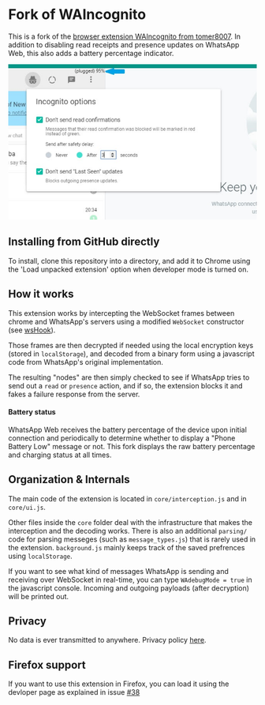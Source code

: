# Fork of WAIncognito
This is a fork of the [browser extension WAIncognito from tomer8007](https://github.com/tomer8007/whatsapp-web-incognito).
In addition to disabling read receipts and presence updates on WhatsApp Web, this also adds a battery percentage indicator.

<img src="https://raw.githubusercontent.com/philklc/whatsapp-web-incognito/master/promotion.jpg" >

## Installing from GitHub directly
To install, clone this repository into a directory, and add it to Chrome using the 'Load unpacked extension' option when developer mode is turned on.

## How it works
This extension works by intercepting the WebSocket frames between chrome and WhatsApp's servers using a modified `WebSocket` constructor (see [wsHook](https://github.com/skepticfx/wshook)). 

Those frames are then decrypted if needed using the local encryption keys (stored in `localStorage`), and decoded from a binary form using a javascript code from WhatsApp's original implementation. 

The resulting "nodes" are then simply checked to see if WhatsApp tries to send out a `read`  or `presence` action, and if so, the extension blocks it and fakes a failure response from the server.

#### Battery status
WhatsApp Web receives the battery percentage of the device upon initial connection and periodically to determine whether to display a "Phone Battery Low" message or not. This fork displays the raw battery percentage and charging status at all times.

## Organization & Internals
The main code of the extension is located in `core/interception.js` and in `core/ui.js`. 

Other files inside the `core` folder deal with the infrastructure that makes the interception and the decoding works. There is also an additional `parsing/` code for parsing messeges (such as `message_types.js`) that is rarely used in the extension.
`background.js` mainly keeps track of the saved prefrences using `localStorage`.

If you want to see what kind of messages WhatsApp is sending and receiving over WebSocket in real-time, you can type `WAdebugMode = true` in the javascript console. Incoming and outgoing payloads (after decryption) will be printed out.

## Privacy
No data is ever transmitted to anywhere. Privacy policy [here](https://github.com/tomer8007/whatsapp-web-incognito/wiki/Chrome-Extension-Privacy-Policy).

## Firefox support
If you want to use this extension in Firefox, you can load it using the devloper page as explained in issue [#38](https://github.com/tomer8007/whatsapp-web-incognito/issues/38)
